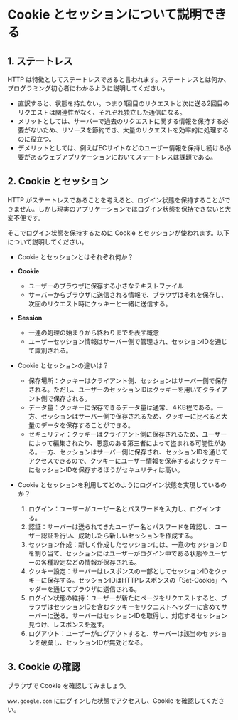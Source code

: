 # Cookie とセッションについて説明できる

## 1. ステートレス

HTTP は特徴としてステートレスであると言われます。ステートレスとは何か、プログラミング初心者にわかるように説明してください。

- 直訳すると、状態を持たない。つまり1回目のリクエストと次に送る2回目のリクエストは関連性がなく、それぞれ独立した通信になる。
- メリットとしては、サーバーで過去のリクエストに関する情報を保持する必要がないため、リソースを節約でき、大量のリクエストを効率的に処理するのに役立つ。
- デメリットとしては、例えばECサイトなどのユーザー情報を保持し続ける必要があるウェブアプリケーションにおいてステートレスは課題である。

## 2. Cookie とセッション

HTTP がステートレスであることを考えると、ログイン状態を保持することができません。しかし現実のアプリケーションではログイン状態を保持できないと大変不便です。

そこでログイン状態を保持するために Cookie とセッションが使われます。以下について説明してください。

- Cookie とセッションとはそれぞれ何か？
- **Cookie**
  - ユーザーのブラウザに保存する小さなテキストファイル
  - サーバーからブラウザに送信される情報で、ブラウザはそれを保存し、次回のリクエスト時にクッキーと一緒に送信する。

- **Session**
  - 一連の処理の始まりから終わりまでを表す概念
  - ユーザーセッション情報はサーバー側で管理され、セッションIDを通じて識別される。

- Cookie とセッションの違いは？
  - 保存場所：クッキーはクライアント側、セッションはサーバー側で保存される。ただし、ユーザーのセッションIDはクッキーを用いてクライアント側で保存される。
  - データ量：クッキーに保存できるデータ量は通常、４KB程である。一方、セッションはサーバー側で保存されるため、クッキーに比べると大量のデータを保存することができる。
  - セキュリティ：クッキーはクライアント側に保存されるため、ユーザーによって編集されたり、悪意のある第三者によって盗まれる可能性がある。一方、セッションはサーバー側に保存され、セッションIDを通じてアクセスできるので、クッキーにユーザー情報を保存するよりクッキーにセッションIDを保存するほうがセキュリティは高い。

- Cookie とセッションを利用してどのようにログイン状態を実現しているのか？
  1. ログイン：ユーザーがユーザー名とパスワードを入力し、ログインする。
  2. 認証：サーバーは送られてきたユーザー名とパスワードを確認し、ユーザー認証を行い、成功したら新しいセッションを作成する。
  3. セッション作成：新しく作成したセッションには、一意のセッションIDを割り当て、セッションにはユーザーがログイン中である状態やユーザーの各種設定などの情報が保存される。
  4. クッキー設定：サーバーはレスポンスの一部としてセッションIDをクッキーに保存する。セッションIDはHTTPレスポンスの「Set-Cookie」ヘッダーを通じてブラウザに送信される。
  5. ログイン状態の維持：ユーザーが新たにページをリクエストすると、ブラウザはセッションIDを含むクッキーをリクエストヘッダーに含めてサーバーに送る。サーバーはセッションIDを取得し、対応するセッション見つけ、レスポンスを返す。
  6. ログアウト：ユーザーがログアウトすると、サーバーは該当のセッションを破棄し、セッションIDが無効となる。

## 3. Cookie の確認

ブラウザで Cookie を確認してみましょう。

`www.google.com` にログインした状態でアクセスし、Cookie を確認してください。
